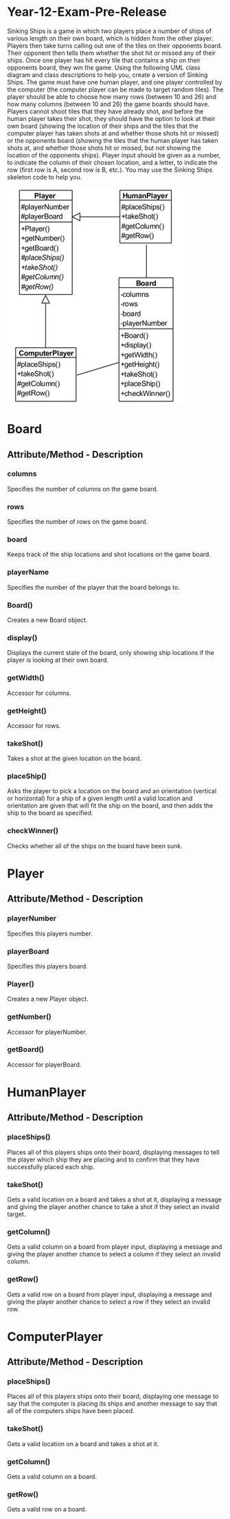 # Year-12-Exam-Pre-Release

Sinking Ships is a game in which two players place a number of ships of various length on their own board, which is hidden from the other player. 
Players then take turns calling out one of the tiles on their opponents board. Their opponent then tells them whether the shot hit or missed any of their ships. 
Once one player has hit every tile that contains a ship on their opponents board, they win the game.
Using the following UML class diagram and class descriptions to help you, create a version of Sinking Ships. 
The game must have one human player, and one player controlled by the computer (the computer player can be made to target random tiles). 
The player should be able to choose how many rows (between 10 and 26) and how many columns (between 10 and 26) the game boards should have. 
Players cannot shoot tiles that they have already shot, and before the human player takes their shot, they should have the option to look at their own board 
(showing the location of their ships and the tiles that the computer player has taken shots at and whether those shots hit or missed) or the opponents board 
(showing the tiles that the human player has taken shots at, and whether those shots hit or missed, but not showing the location of the opponents ships). 
Player input should be given as a number, to indicate the column of their chosen location, and a letter, to indicate the row (first row is A, second row is B, etc.). 
You may use the Sinking Ships skeleton code to help you.

![alt text](https://github.com/Benjonesmtb/Year-12-Exam-Pre-Release/blob/main/Picture1.png?raw=true)

# Board
## Attribute/Method - Description

### columns
Specifies the number of columns on the game board.

### rows
Specifies the number of rows on the game board.

### board
Keeps track of the ship locations and shot locations on the game board.

### playerName
Specifies the number of the player that the board belongs to.

### Board()
Creates a new Board object.

### display()
Displays the current state of the board, only showing ship locations if the player is looking at their own board.

### getWidth()
Accessor for columns.

### getHeight()
Accessor for rows.

### takeShot()
Takes a shot at the given location on the board.

### placeShip()
Asks the player to pick a location on the board and an orientation (vertical or horizontal) for a ship of a given length until a valid location and orientation are given that will fit the ship on the board, and then adds the ship to the board as specified.

### checkWinner()
Checks whether all of the ships on the board have been sunk.

# Player
## Attribute/Method - Description

### playerNumber
Specifies this players number.

### playerBoard
Specifies this players board.

### Player()
Creates a new Player object.

### getNumber()
Accessor for playerNumber.

### getBoard()
Accessor for playerBoard.

# HumanPlayer
## Attribute/Method - Description

### placeShips()
Places all of this players ships onto their board, displaying messages to tell the player which ship they are placing and to confirm that they have successfully placed each ship.

### takeShot()
Gets a valid location on a board and takes a shot at it, displaying a message and giving the player another chance to take a shot if they select an invalid target.

### getColumn()
Gets a valid column on a board from player input, displaying a message and giving the player another chance to select a column if they select an invalid column.

### getRow()
Gets a valid row on a board from player input, displaying a message and giving the player another chance to select a row if they select an invalid row.

# ComputerPlayer
## Attribute/Method - Description

### placeShips()
Places all of this players ships onto their board, displaying one message to say that the computer is placing its ships and another message to say that all of the computers ships have been placed.

### takeShot()
Gets a valid location on a board and takes a shot at it.

### getColumn()
Gets a valid column on a board.

### getRow()
Gets a valid row on a board.